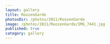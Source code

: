 ```yaml
---
layout: gallery
title: RoozenGarde
photosDir: /photos/2011/RoozenGarde
image: /photos/2011/RoozenGarde/IMG_7441.jpg
published: true
category: gallery
---
```

